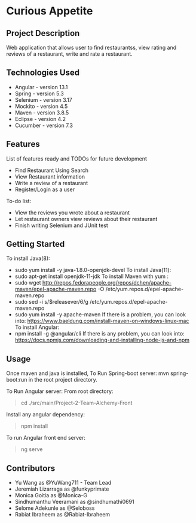 # Curious Appetite

## Project Description

Web application that allows user to find restaurantss, view rating and reviews of a restaurant, write and rate a restaurant.

## Technologies Used

* Angular - version 13.1
* Spring - version 5.3
* Selenium - version 3.17
* Mockito - version 4.5
* Maven - version 3.8.5
* Eclipse - version 4.2
* Cucumber - version 7.3

## Features

List of features ready and TODOs for future development
* Find Restaurant Using Search
* View Restaurant information
* Write a review of a restaurant
* Register/Login as a user

To-do list:
* View the reviews you wrote about a restaurant
* Let restaurant owners view reviews about their restaurant
* Finish writing Selenium and JUnit test

## Getting Started
   
To install Java(8):
   *  sudo yum install -y java-1.8.0-openjdk-devel
To install Java(11): 
   *  sudo apt-get install openjdk-11-jdk
To install Maven with yum :
   *  sudo wget http://repos.fedorapeople.org/repos/dchen/apache-maven/epel-apache-maven.repo -O /etc/yum.repos.d/epel-apache-maven.repo
   *  sudo sed -i s/\$releasever/6/g /etc/yum.repos.d/epel-apache-maven.repo
   *  sudo yum install -y apache-maven
If there is a problem, you can look into:
   https://www.baeldung.com/install-maven-on-windows-linux-mac
To install Angular:
   *  npm install -g @angular/cli
If there is any problem, you can look into:
  https://docs.npmjs.com/downloading-and-installing-node-js-and-npm



## Usage
Once maven and java is installed, 
To Run Spring-boot server:
   mvn spring-boot:run in the root project directory.

To Run Angular server:
   From root directory:
   >   cd ./src/main/Project-2-Team-Alchemy-Front
      
   Install any angular dependency:
   >   npm install
      
   To run Angular front end server:
   >   ng serve
      

## Contributors

* Yu Wang as @YuWang711 - Team Lead
* Jeremiah Lizarraga as @funkyprimate 
* Monica Goitia as @Monica-G
* Sindhumanthu Veeramani as @sindhumathi0691
* Selome Adekunle as @Seloboss
* Rabiat Ibraheem as @Rabiat-Ibraheem

